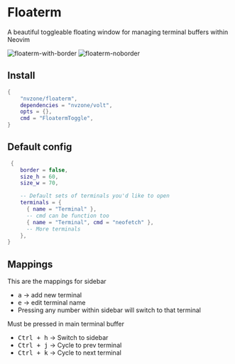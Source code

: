 # Floaterm

A beautiful toggleable floating window for managing terminal buffers within Neovim

![floaterm-with-border](https://github.com/user-attachments/assets/8a51aeff-dcc5-477f-a282-9b48a1e5bf2b)
![floaterm-noborder](https://github.com/user-attachments/assets/15e19849-69e6-432b-8fd9-7ffaad872e28)

## Install 

```lua 
{
    "nvzone/floaterm",
    dependencies = "nvzone/volt",
    opts = {},
    cmd = "FloatermToggle",
}          
```

## Default config

```lua
 {
    border = false,
    size_h = 60,
    size_w = 70,

    -- Default sets of terminals you'd like to open
    terminals = {
      { name = "Terminal" },
      -- cmd can be function too
      { name = "Terminal", cmd = "neofetch" },
      -- More terminals
    },
}
```

## Mappings

This are the mappings for sidebar 
- <kbd>a</kbd> -> add new terminal
- <kbd>e</kbd> -> edit terminal name
- Pressing any number within sidebar will switch to that terminal


Must be pressed in main terminal buffer
- <kbd>Ctrl + h</kbd> -> Switch to sidebar
- <kbd>Ctrl + j</kbd> -> Cycle to prev terminal
- <kbd>Ctrl + k</kbd> -> Cycle to next terminal
